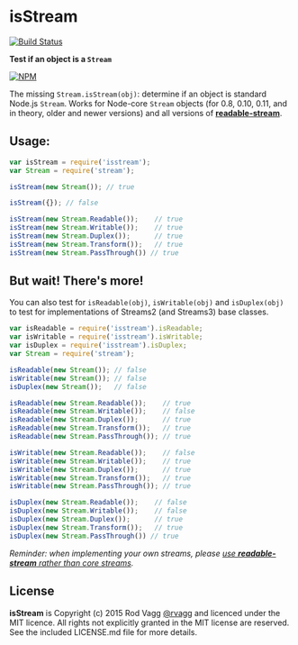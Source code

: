 # isStream

[![Build Status](https://secure.travis-ci.org/rvagg/isstream.png)](http://travis-ci.org/rvagg/isstream)

**Test if an object is a `Stream`**

[![NPM](https://nodei.co/npm/isstream.svg)](https://nodei.co/npm/isstream/)

The missing `Stream.isStream(obj)`: determine if an object is standard Node.js `Stream`. Works for Node-core `Stream` objects (for 0.8, 0.10, 0.11, and in theory, older and newer versions) and all versions of **[readable-stream](https://github.com/isaacs/readable-stream)**.

## Usage:

```js
var isStream = require('isstream');
var Stream = require('stream');

isStream(new Stream()); // true

isStream({}); // false

isStream(new Stream.Readable());    // true
isStream(new Stream.Writable());    // true
isStream(new Stream.Duplex());      // true
isStream(new Stream.Transform());   // true
isStream(new Stream.PassThrough()) // true
```

## But wait! There's more!

You can also test for `isReadable(obj)`, `isWritable(obj)` and `isDuplex(obj)` to test for implementations of Streams2 (and Streams3) base classes.

```js
var isReadable = require('isstream').isReadable;
var isWritable = require('isstream').isWritable;
var isDuplex = require('isstream').isDuplex;
var Stream = require('stream');

isReadable(new Stream()); // false
isWritable(new Stream()); // false
isDuplex(new Stream());   // false

isReadable(new Stream.Readable());    // true
isReadable(new Stream.Writable());    // false
isReadable(new Stream.Duplex());      // true
isReadable(new Stream.Transform());   // true
isReadable(new Stream.PassThrough()); // true

isWritable(new Stream.Readable());    // false
isWritable(new Stream.Writable());    // true
isWritable(new Stream.Duplex());      // true
isWritable(new Stream.Transform());   // true
isWritable(new Stream.PassThrough()); // true

isDuplex(new Stream.Readable());    // false
isDuplex(new Stream.Writable());    // false
isDuplex(new Stream.Duplex());      // true
isDuplex(new Stream.Transform());   // true
isDuplex(new Stream.PassThrough()) // true
```

*Reminder: when implementing your own streams, please [use **readable-stream** rather than core streams](http://r.va.gg/2014/06/why-i-dont-use-nodes-core-stream-module.html).*


## License

**isStream** is Copyright (c) 2015 Rod Vagg [@rvagg](https://twitter.com/rvagg) and licenced under the MIT licence. All rights not explicitly granted in the MIT license are reserved. See the included LICENSE.md file for more details.
